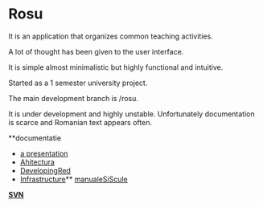 # Rosu #

It is an application  that organizes common teaching activities.

A lot of thought has been given to the user interface.

It is simple almost minimalistic but highly functional and intuitive.

Started as a 1 semester university project.

The main development branch is /rosu.

It is under development and highly unstable.
Unfortunately documentation is scarce and Romanian text appears often.

**documentatie
  * [a presentation ](http://prcol331.googlecode.com/files/Presentation1.pdf)
  * [Ahitectura](Ahitectura.md)
  * [DevelopingRed](DevelopingRed.md)
  * [Infrastructure](Infrastructure.md)** [manualeSiScule](manualeSiScule.md)

**[SVN](SVN.md)**

